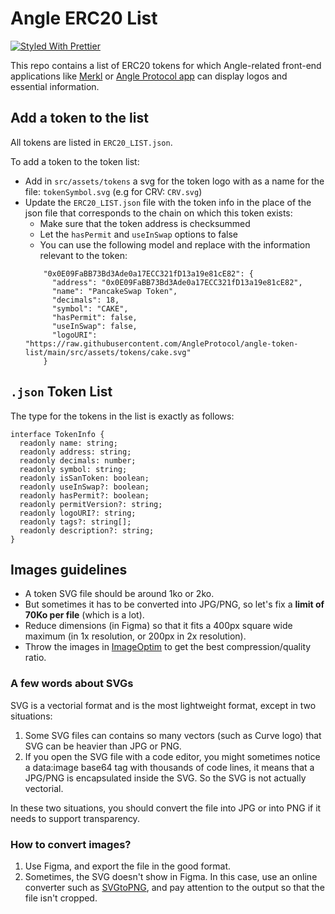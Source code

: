 # Angle ERC20 List

[![Styled With Prettier](https://img.shields.io/badge/code_style-prettier-ff69b4.svg)](https://prettier.io/)

This repo contains a list of ERC20 tokens for which Angle-related front-end applications like [Merkl](https://merkl.angle.money) or [Angle Protocol app](https://app.angle.money) can display logos and essential information.

## Add a token to the list

All tokens are listed in `ERC20_LIST.json`.

To add a token to the token list:

- Add in `src/assets/tokens` a svg for the token logo with as a name for the file: `tokenSymbol.svg` (e.g for CRV: `CRV.svg`)
- Update the `ERC20_LIST.json` file with the token info in the place of the json file that corresponds to the chain on which this token exists:
  - Make sure that the token address is checksummed
  - Let the `hasPermit` and `useInSwap` options to false
  - You can use the following model and replace with the information relevant to the token:
  ```
      "0x0E09FaBB73Bd3Ade0a17ECC321fD13a19e81cE82": {
        "address": "0x0E09FaBB73Bd3Ade0a17ECC321fD13a19e81cE82",
        "name": "PancakeSwap Token",
        "decimals": 18,
        "symbol": "CAKE",
        "hasPermit": false,
        "useInSwap": false,
        "logoURI": "https://raw.githubusercontent.com/AngleProtocol/angle-token-list/main/src/assets/tokens/cake.svg"
      }
  ```

## `.json` Token List

The type for the tokens in the list is exactly as follows:

```
interface TokenInfo {
  readonly name: string;
  readonly address: string;
  readonly decimals: number;
  readonly symbol: string;
  readonly isSanToken: boolean;
  readonly useInSwap?: boolean;
  readonly hasPermit?: boolean;
  readonly permitVersion?: string;
  readonly logoURI?: string;
  readonly tags?: string[];
  readonly description?: string;
}
```

## Images guidelines

- A token SVG file should be around 1ko or 2ko.
- But sometimes it has to be converted into JPG/PNG, so let's fix a **limit of 70Ko per file** (which is a lot).
- Reduce dimensions (in Figma) so that it fits a 400px square wide maximum (in 1x resolution, or 200px in 2x resolution).
- Throw the images in [ImageOptim](https://imageoptim.com/mac) to get the best compression/quality ratio.


### A few words about SVGs
SVG is a vectorial format and is the most lightweight format, except in two situations:

1. Some SVG files can contains so many vectors (such as Curve logo) that SVG can be heavier than JPG or PNG.
2. If you open the SVG file with a code editor, you might sometimes notice a data:image base64 tag with thousands of code lines, it means that a JPG/PNG is encapsulated inside the SVG. So the SVG is not actually vectorial.

In these two situations, you should convert the file into JPG or into PNG if it needs to support transparency.

### How to convert images?

1. Use Figma, and export the file in the good format.
2. Sometimes, the SVG doesn't show in Figma. In this case, use an online converter such as [SVGtoPNG](https://svgtopng.com/), and pay attention to the output so that the file isn't cropped.